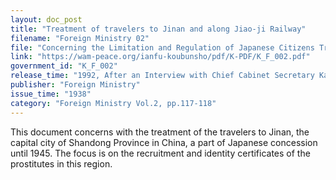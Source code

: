 ```yaml
---
layout: doc_post
title: "Treatment of travelers to Jinan and along Jiao-ji Railway"
filename: "Foreign Ministry 02"
file: "Concerning the Limitation and Regulation of Japanese Citizens Traveling to China at the Time of the Sino-Japanese Incident; Regulation by District in China Vol. 1"
link: "https://wam-peace.org/ianfu-koubunsho/pdf/K-PDF/K_F_002.pdf"
government_id: "K_F_002"
release_time: "1992, After an Interview with Chief Cabinet Secretary Katō Kōichi"
publisher: "Foreign Ministry"
issue_time: "1938"
category: "Foreign Ministry Vol.2, pp.117-118"
---
```

This document concerns with the treatment of the travelers to Jinan, the capital city of Shandong Province in China, a part of Japanese concession until 1945. The focus is on the recruitment and identity certificates of the prostitutes in this region.
